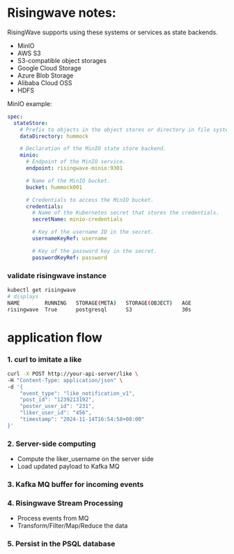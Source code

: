 

# Risingwave notes:

RisingWave supports using these systems or services as state backends.

- MinIO
- AWS S3
- S3-compatible object storages
- Google Cloud Storage
- Azure Blob Storage
- Alibaba Cloud OSS
- HDFS


MinIO example:
```yaml
spec:
  stateStore:
    # Prefix to objects in the object stores or directory in file system. Default to "hummock".
    dataDirectory: hummock

    # Declaration of the MinIO state store backend.
    minio:
      # Endpoint of the MinIO service.
      endpoint: risingwave-minio:9301

      # Name of the MinIO bucket.
      bucket: hummock001

      # Credentials to access the MinIO bucket.
      credentials:
        # Name of the Kubernetes secret that stores the credentials.
        secretName: minio-credentials

        # Key of the username ID in the secret.
        usernameKeyRef: username

        # Key of the password key in the secret.
        passwordKeyRef: password

```

### validate risingwave instance
```bash
kubectl get risingwave
# displays
NAME        RUNNING   STORAGE(META)   STORAGE(OBJECT)   AGE
risingwave  True      postgresql      S3                30s
```

# application flow

### 1. curl to imitate a like

```bash
curl -X POST http://your-api-server/like \
-H "Content-Type: application/json" \
-d '{
    "event_type": "like_notification_v1",
    "post_id": "1239213192",
    "poster_user_id": "231",
    "liker_user_id": "456",
    "timestamp": "2024-11-14T16:54:58+08:00"
}'
```

### 2. Server-side computing 
- Compute the liker_username on the server side
- Load updated payload to Kafka MQ

### 3. Kafka MQ buffer for incoming events


### 4. Risingwave Stream Processing
- Process events from MQ
- Transform/Filter/Map/Reduce the data

### 5. Persist in the PSQL database